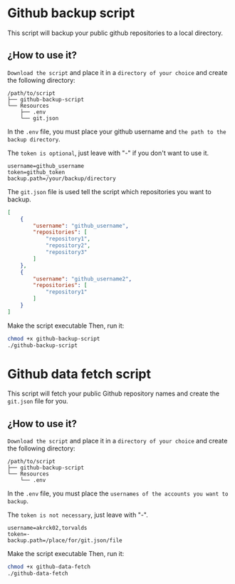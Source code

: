 # Github backup script

This script will backup your public github repositories to a local directory.

## ¿How to use it?

`Download the script` and place it in a `directory of your choice` and create the following directory:

    /path/to/script
    ├── github-backup-script
    └── Resources 
        ├── .env
        └── git.json

In the `.env` file, you must place your github username and `the path to the backup directory`.

The `token is optional`, just leave with "-" if you don't want to use it.

```.env
username=github_username
token=github_token
backup.path=/your/backup/directory
```

The `git.json` file is used tell the script which repositories you want to backup.

```json
[
    {
        "username": "github_username",
        "repositories": [
            "repository1",
            "repository2",
            "repository3"
        ]
    },
    {
        "username": "github_username2",
        "repositories": [
            "repository1"
        ]
    }
]
```


Make the script executable Then, run it:

```bash
chmod +x github-backup-script
./github-backup-script
```


# Github data fetch script

This script will fetch your public Github repository names 
and create the `git.json` file for you.


## ¿How to use it?

`Download the script` and place it in a `directory of your choice` and create the following directory:

    /path/to/script
    ├── github-backup-script
    └── Resources 
        └── .env

In the `.env` file, you must place the `usernames of the accounts you want to backup`.

The `token is not necessary`, just leave with "-".


```.env
username=akrck02,torvalds
token=-
backup.path=/place/for/git.json/file
```

Make the script executable Then, run it:

```bash
chmod +x github-data-fetch
./github-data-fetch
```
